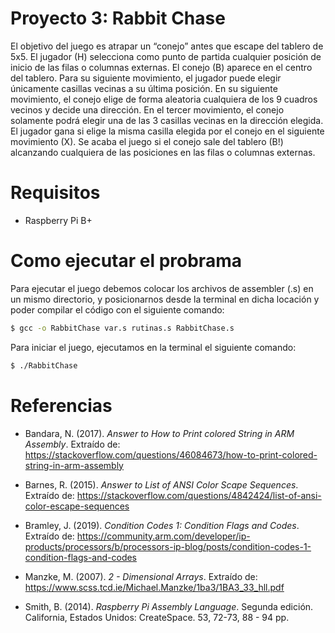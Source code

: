 # Proyecto 3: Rabbit Chase

El objetivo del juego es atrapar un “conejo” antes que escape del tablero de 5x5.  El jugador (H) selecciona como punto de partida cualquier posición de inicio de las filas o columnas externas. El conejo (B) aparece en el centro del tablero.  Para su siguiente movimiento, el jugador puede elegir únicamente casillas vecinas a su última posición.  En su siguiente movimiento, el conejo elige de forma aleatoria cualquiera de los 9 cuadros vecinos y decide una dirección. En el tercer movimiento, el conejo solamente podrá elegir una de las 3 casillas vecinas en la dirección elegida.  El jugador gana si elige la misma casilla elegida por el conejo en el siguiente movimiento (X). Se acaba el juego si el conejo sale del tablero (B!) alcanzando cualquiera de las posiciones en las filas o columnas externas.  

# Requisitos

* Raspberry Pi B+

# Como ejecutar el probrama

Para ejecutar el juego debemos colocar los archivos de assembler (.s) en un mismo directorio, y posicionarnos desde la terminal en dicha locación y poder compilar el código con el siguiente comando:

```bash
$ gcc -o RabbitChase var.s rutinas.s RabbitChase.s  
```

Para iniciar el juego, ejecutamos en la terminal el siguiente comando:

```bash
$ ./RabbitChase
```



# Referencias

* Bandara, N. (2017). _Answer to How to Print colored String in ARM Assembly_. Extraído de: https://stackoverflow.com/questions/46084673/how-to-print-colored-string-in-arm-assembly

* Barnes, R. (2015). _Answer to List of ANSI Color Scape Sequences_. Extraído de: https://stackoverflow.com/questions/4842424/list-of-ansi-color-escape-sequences

* Bramley, J. (2019). _Condition Codes 1: Condition Flags and Codes_. Extraído de: https://community.arm.com/developer/ip-products/processors/b/processors-ip-blog/posts/condition-codes-1-condition-flags-and-codes

* Manzke, M. (2007). _2 - Dimensional Arrays_. Extraído de: https://www.scss.tcd.ie/Michael.Manzke/1ba3/1BA3_33_hll.pdf

* Smith, B. (2014). _Raspberry Pi Assembly Language_. Segunda edición. California, Estados Unidos: CreateSpace. 53, 72-73, 88 - 94 pp.
